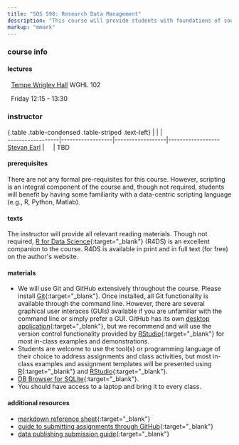 ```yaml
---
title: "SOS 598: Research Data Management"
description: "This course will provide students with foundations of sound research data management. Upon completion of the course, students will be aware of tools and approaches to effectively manage research data from project inception through publication of both findings and data. Topics include sound data management principles, version control, database concepts, metadata generation, data management plans, research collaboration, and project organization. This is a hands-on course in which students will perform exercises with sample data and/or their own research data. We strongly recommend that students come prepared with their own laptop computer to maximize the learning experience."
markup: "mmark"
---
```


### course info

#### lectures

<font color="#6CA0DC"><i class="fas fa-university fa-lg"></i></font> &nbsp; [Tempe Wrigley Hall](https://tours.asu.edu/tempe/wrigley-hall) WGHL 102

<font color="#6CA0DC"><i class="fas fa-calendar-alt fa-lg"></i></font> &nbsp; Friday 12:15 - 13:30

### instructor

{.table .table-condensed .table-striped .text-left}
<span></span>     | <span></span>    | <span></span>    |  <span></span>      
------------------|------------------|------------------|------------------ 
[Stevan Earl](https://sustainability.asu.edu/person/stevan-earl/) | <a href="mailto:stevan.earl@asu.edu" title="email"><i class="fa fa-envelope"></i></a> &nbsp; <a href="https://github.com/SOS598-RDM" title="GitHub"><i class="fa fa-github"></i></a> &nbsp; <a href="https://twitter.com/StevanEarl" title="Twitter"><i class="fa fa-twitter"></i></a> | TBD
                  
#### prerequisites

There are not any formal pre-requisites for this course. However, scripting is
an integral component of the course and, though not required, students will
benefit by having some familiarity with a data-centric scripting language
(e.g., R, Python, Matlab).

#### texts

The instructor will provide all relevant reading materials. Though not
required, [R for Data Science](http://r4ds.had.co.nz/){:target="\_blank"}
(R4DS) is an excellent companion to the course. R4DS is available in print and
in full text (for free) on the author's website.

#### materials

* We will use Git and GitHub extensively throughout the course. Please install [Git](https://git-scm.com/downloads){:target="\_blank"}. Once installed, all Git functionality is available through the command line. However, there are several graphical user interaces (GUIs) available if you are unfamiliar with the command line or simply prefer a GUI. GitHub has its own [desktop application](https://desktop.github.com/){:target="\_blank"}, but we recommend and will use the version control functionality provided by [RStudio](https://www.rstudio.com/products/rstudio/download/){:target="\_blank"} for most in-class examples and demonstrations.
* Students are welcome to use the tool(s) or programming language of their choice to address assignments and class activities, but most in-class examples and assignment templates will be presented using [R](https://cran.r-project.org/){:target="\_blank"} and [RStudio](https://www.rstudio.com/products/rstudio/download/){:target="\_blank"}.
* [DB Browser for SQLite](http://sqlitebrowser.org/){:target="\_blank"}.
* You should have access to a laptop and bring it to every class.

#### additional resources

* [markdown reference sheet](https://guides.github.com/pdfs/markdown-cheatsheet-online.pdf){:target="\_blank"}
* [guide to submitting assignments through GitHub](https://github.com/SOS598-RDM/assignment_submission_workflow){:target="\_blank"}
* [data publishing submission guide](https://github.com/SOS598-RDM/assignment_submission_workflow/blob/master/data_publication_exercise.md){:target="\_blank"}
